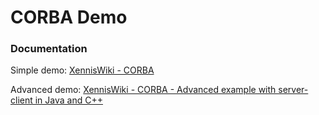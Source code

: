 # CORBA Demo

### Documentation

Simple demo: [XennisWiki - CORBA](http://xennis.org/wiki/CORBA)

Advanced demo: [XennisWiki - CORBA - Advanced example with server-client in Java and C++](http://xennis.org/wiki/CORBA_-_Advanced_example_with_server-client_in_Java_and_C++)
